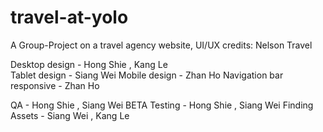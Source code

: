# travel-at-yolo
A Group-Project on a travel agency website, UI/UX credits: Nelson Travel

Desktop design - Hong Shie , Kang Le                                    
Tablet design - Siang Wei 
Mobile design - Zhan Ho 
Navigation bar responsive - Zhan Ho

QA - Hong Shie , Siang Wei
BETA Testing - Hong Shie , Siang Wei
Finding Assets - Siang Wei , Kang Le
